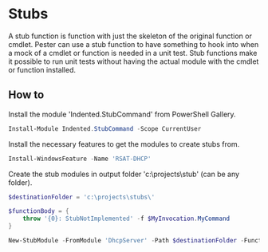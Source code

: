 # Stubs

A stub function is function with just the skeleton of the original function
or cmdlet. Pester can use a stub function to have something to hook into
when a mock of a cmdlet or function is needed in a unit test. Stub functions
make it possible to run unit tests without having the actual module with
the cmdlet or function installed.

## How to

Install the module 'Indented.StubCommand' from PowerShell Gallery.

```powershell
Install-Module Indented.StubCommand -Scope CurrentUser
```

Install the necessary features to get the modules to create stubs from.

```powershell
Install-WindowsFeature -Name 'RSAT-DHCP'
```

Create the stub modules in output folder 'c:\projects\stub' (can be any
folder).

```powershell
$destinationFolder = 'c:\projects\stubs\'

$functionBody = {
    throw '{0}: StubNotImplemented' -f $MyInvocation.MyCommand
}

New-StubModule -FromModule 'DhcpServer' -Path $destinationFolder -FunctionBody $functionBody
```
